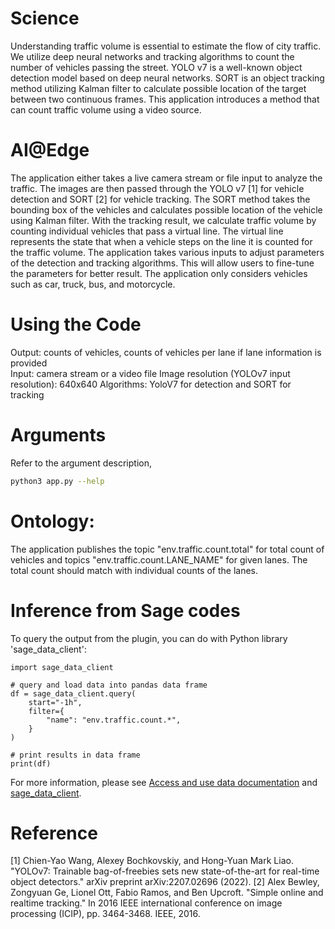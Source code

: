 # Science
Understanding traffic volume is essential to estimate the flow of city traffic. We utilize deep neural networks and tracking algorithms to count the number of vehicles passing the street. YOLO v7 is a well-known object detection model based on deep neural networks. SORT is an object tracking method utilizing Kalman filter to calculate possible location of the target between two continuous frames. This application introduces a method that can count traffic volume using a video source.

# AI@Edge
The application either takes a live camera stream or file input to analyze the traffic. The images are then passed through the YOLO v7 [1] for vehicle detection and SORT [2] for vehicle tracking. The SORT method takes the bounding box of the vehicles and calculates possible location of the vehicle using Kalman filter. With the tracking result, we calculate traffic volume by counting individual vehicles that pass a virtual line. The virtual line represents the state that when a vehicle steps on the line it is counted for the traffic volume. The application takes various inputs to adjust parameters of the detection and tracking algorithms. This will allow users to fine-tune the parameters for better result. The application only considers vehicles such as car, truck, bus, and motorcycle.

# Using the Code
Output: counts of vehicles, counts of vehicles per lane if lane information is provided  
Input: camera stream or a video file
Image resolution (YOLOv7 input resolution): 640x640
Algorithms: YoloV7 for detection and SORT for tracking

# Arguments
Refer to the argument description,
```bash
python3 app.py --help
```

# Ontology:
The application publishes the topic "env.traffic.count.total" for total count of vehicles and topics "env.traffic.count.LANE_NAME" for given lanes. The total count should match with individual counts of the lanes.
 
# Inference from Sage codes
To query the output from the plugin, you can do with Python library 'sage_data_client':
```
import sage_data_client

# query and load data into pandas data frame
df = sage_data_client.query(
    start="-1h",
    filter={
        "name": "env.traffic.count.*",
    }
)

# print results in data frame
print(df)
```
For more information, please see [Access and use data documentation](https://docs.waggle-edge.ai/docs/tutorials/accessing-data) and [sage_data_client](https://pypi.org/project/sage-data-client/).

# Reference
[1] Chien-Yao Wang, Alexey Bochkovskiy, and Hong-Yuan Mark Liao. "YOLOv7: Trainable bag-of-freebies sets new state-of-the-art for real-time object detectors." arXiv preprint arXiv:2207.02696 (2022).
[2] Alex Bewley, Zongyuan Ge, Lionel Ott, Fabio Ramos, and Ben Upcroft. "Simple online and realtime tracking." In 2016 IEEE international conference on image processing (ICIP), pp. 3464-3468. IEEE, 2016.
